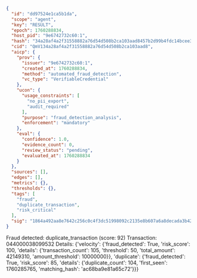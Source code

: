 ```json
{
  "id": "dd97524e1ca5b1da",
  "scope": "agent",
  "key": "RESULT",
  "epoch": 1760288834,
  "host_pid": "9e6742732c60:1",
  "hash": "34a28af4a2f31558882a76d54d508b2ca103aad8457b2d99b4fdc14bcee34a9c",
  "cid": "QmV134a28af4a2f31558882a76d54d508b2ca103aad8",
  "aicp": {
    "prov": {
      "issuer": "9e6742732c60:1",
      "created_at": 1760288834,
      "method": "automated_fraud_detection",
      "vc_type": "VerifiableCredential"
    },
    "ucon": {
      "usage_constraints": [
        "no_pii_export",
        "audit_required"
      ],
      "purpose": "fraud_detection_analysis",
      "enforcement": "mandatory"
    },
    "eval": {
      "confidence": 1.0,
      "evidence_count": 0,
      "review_status": "pending",
      "evaluated_at": 1760288834
    }
  },
  "sources": [],
  "edges": [],
  "metrics": {},
  "thresholds": {},
  "tags": [
    "fraud",
    "duplicate_transaction",
    "risk_critical"
  ],
  "sig": "1864a492aa8e7642c256c0c4f3dc51998092c2135e8b607a6a8decada3b4241f"
}
```

Fraud detected: duplicate_transaction (score: 92)
Transaction: 044000038099532
Details: {'velocity': {'fraud_detected': True, 'risk_score': 100, 'details': {'transaction_count': 105, 'threshold': 50, 'total_amount': 42149310, 'amount_threshold': 10000000}}, 'duplicate': {'fraud_detected': True, 'risk_score': 85, 'details': {'duplicate_count': 104, 'first_seen': 1760285765, 'matching_hash': 'ac68ba9e81a65c72'}}}